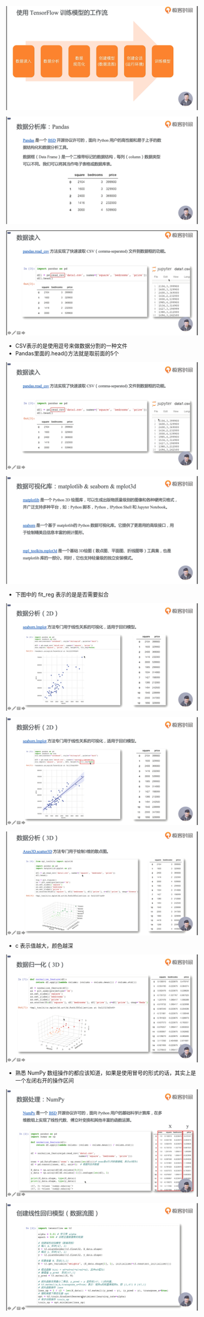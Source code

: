 ![1573388121877](assets/1573388121877.png)

![1573390393284](assets/1573390393284.png)

![1573390479217](assets/1573390479217.png)

- CSV表示的是使用逗号来做数据分割的一种文件
- Pandas里面的.head()方法就是取前面的5个

![1573390760768](assets/1573390760768.png)

![1573390957672](assets/1573390957672.png)

- 下图中的 fit_reg 表示的是是否需要拟合

![1573391155800](assets/1573391155800.png)

![1573391164911](assets/1573391164911.png)

![1573391211494](assets/1573391211494.png)

- c 表示值越大，颜色越深

![1573391384894](assets/1573391384894.png)

- 熟悉 NumPy 数组操作的都应该知道，如果是使用冒号的形式的话，其实上是一个左闭右开的操作区间

![1573391818119](assets/1573391818119.png)

![1573391832871](assets/1573391832871.png)

